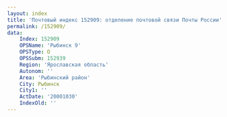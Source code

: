 ```yaml
---
layout: index
title: 'Почтовый индекс 152909: отделение почтовой связи Почты России'
permalink: /152909/
data:
    Index: 152909
    OPSName: 'Рыбинск 9'
    OPSType: О
    OPSSubm: 152939
    Region: 'Ярославская область'
    Autonom: ''
    Area: 'Рыбинский район'
    City: Рыбинск
    City1: ''
    ActDate: '20001030'
    IndexOld: ''
---
```

